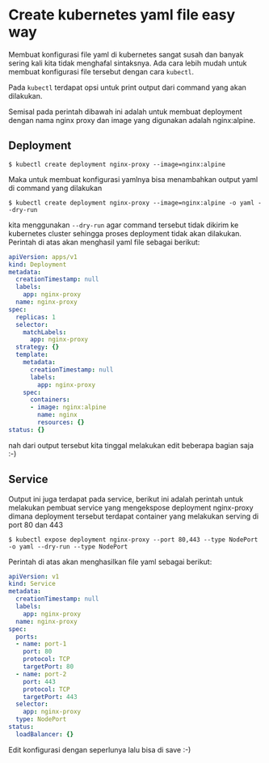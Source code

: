 # Create kubernetes yaml file easy way

Membuat konfigurasi file yaml di kubernetes sangat susah dan banyak sering kali kita tidak menghafal sintaksnya. 
Ada cara lebih mudah untuk membuat konfigurasi file tersebut dengan cara `kubectl`. 

Pada `kubectl` terdapat opsi untuk print output dari command yang akan dilakukan. 

Semisal pada perintah dibawah ini adalah untuk membuat deployment dengan nama nginx proxy dan image yang digunakan 
adalah nginx:alpine.

## Deployment

```
$ kubectl create deployment nginx-proxy --image=nginx:alpine
```

Maka untuk membuat konfigurasi yamlnya bisa menambahkan output yaml di command yang dilakukan

```
$ kubectl create deployment nginx-proxy --image=nginx:alpine -o yaml --dry-run
```

kita menggunakan `--dry-run` agar command tersebut tidak dikirim ke kubernetes cluster sehingga proses deployment tidak
akan dilakukan. Perintah di atas akan menghasil yaml file sebagai berikut:

```yaml
apiVersion: apps/v1
kind: Deployment
metadata:
  creationTimestamp: null
  labels:
    app: nginx-proxy
  name: nginx-proxy
spec:
  replicas: 1
  selector:
    matchLabels:
      app: nginx-proxy
  strategy: {}
  template:
    metadata:
      creationTimestamp: null
      labels:
        app: nginx-proxy
    spec:
      containers:
      - image: nginx:alpine
        name: nginx
        resources: {}
status: {}
```

nah dari output tersebut kita tinggal melakukan edit beberapa bagian saja :-)


## Service

Output ini juga terdapat pada service, berikut ini adalah perintah untuk melakukan pembuat service yang mengekspose
deployment nginx-proxy dimana deployment tersebut terdapat container yang melakukan serving di port 80 dan 443

```
$ kubectl expose deployment nginx-proxy --port 80,443 --type NodePort -o yaml --dry-run --type NodePort
```

Perintah di atas akan menghasilkan file yaml sebagai berikut:

```yaml
apiVersion: v1
kind: Service
metadata:
  creationTimestamp: null
  labels:
    app: nginx-proxy
  name: nginx-proxy
spec:
  ports:
  - name: port-1
    port: 80
    protocol: TCP
    targetPort: 80
  - name: port-2
    port: 443
    protocol: TCP
    targetPort: 443
  selector:
    app: nginx-proxy
  type: NodePort
status:
  loadBalancer: {}
```

Edit konfigurasi dengan seperlunya lalu bisa di save :-)
